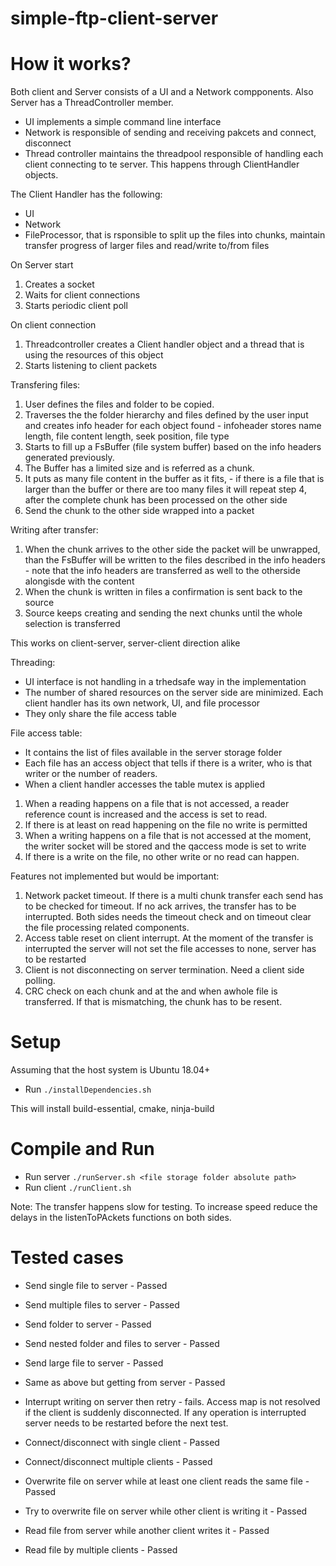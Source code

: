 # simple-ftp-client-server

# How it works?
Both client and Server consists of a UI and a Network compponents. Also Server has a ThreadController member.
  - UI implements a simple command line interface
  - Network is responsible of sending and receiving pakcets and connect, disconnect
  - Thread controller maintains the threadpool responsible of handling each client connecting to te server. This happens through ClientHandler objects.
  
The Client Handler has the following:
  - UI
  - Network
  - FileProcessor, that is rsponsible to split up the files into chunks, maintain transfer progress of larger files and read/write to/from files

On Server start
  1. Creates a socket
  2. Waits for client connections
  3. Starts periodic client poll

On client connection
  1. Threadcontroller creates a Client handler object and a thread that is using the resources of this object
  2. Starts listening to client packets
  
Transfering files:
  1. User defines the files and folder to be copied.
  2. Traverses the the folder hierarchy and files defined by the user input and creates info header for each object found
    - infoheader stores name length, file content length, seek position, file type
  3. Starts to fill up a FsBuffer (file system buffer) based on the info headers generated previously.
  4. The Buffer has a limited size and is referred as a chunk.
  5. It puts as many file content in the buffer as it fits, 
    - if there is a file that is larger than the buffer or there are too many files it will repeat step 4, after the complete chunk has been processed on the other side
  6. Send the chunk to the other side wrapped into a packet
  
Writing after transfer:
  1. When the chunk arrives to the other side the packet will be unwrapped, than the FsBuffer will be written to the files described in the info headers
    - note that the info headers are transferred as well to the otherside alongisde with the content
  2. When the chunk is written in files a confirmation is sent back to the source
  3. Source keeps creating and sending the next chunks until the whole selection is transferred
  
 This works on client-server, server-client direction alike
 
Threading:
  - UI interface is not handling in a trhedsafe way in the implementation
  - The number of shared resources on the server side are minimized. Each client handler has its own network, UI, and file processor
  - They only share the file access table

File access table:
  - It contains the list of files available in the server storage folder
  - Each file has an access object that tells if there is a writer, who is that writer or the number of readers.
  - When a client handler accesses the table mutex is applied
  
  1. When a reading happens on a file that is not accessed, a reader reference count is increased and the access is set to read.
  2. If there is at least on read happening on the file no write is permitted
  3. When a writing happens on a file that is not accessed at the moment, the writer socket will be stored  and the qaccess mode is set to write
  4. If there is a write on the file, no other write or no read can happen.
  
Features not implemented but would be important:
  1. Network packet timeout. If there is a multi chunk transfer each send has to be checked for timeout. If no ack arrives, the transfer has to be interrupted. Both sides needs the timeout check and on timeout clear the file processing related components.
  2. Access table reset on client interrupt. At the moment of the transfer is interrupted the server will not set the file accesses to none, server has to be restarted
  3. Client is not disconnecting on server termination. Need a client side polling.
  4. CRC check on each chunk and at the and when awhole file is transferred. If that is mismatching, the chunk has to be resent.

# Setup
Assuming that the host system is Ubuntu 18.04+
  - Run ```./installDependencies.sh```

This will install build-essential, cmake, ninja-build

# Compile and Run
  - Run server ```./runServer.sh <file storage folder absolute path>```
  - Run client ```./runClient.sh```
  
Note: The transfer happens slow for testing. To increase speed reduce the delays in the listenToPAckets functions on both sides.

# Tested cases
  - Send single file to server - Passed
  - Send multiple files to server - Passed
  - Send folder to server - Passed
  - Send nested folder and files to server - Passed
  - Send large file to server - Passed
  - Same as above but getting from server - Passed
  - Interrupt writing on server then retry - fails. Access map is not resolved if the client is suddenly disconnected. If any operation is interrupted server needs to be restarted before the next test.
  
  - Connect/disconnect with single client - Passed
  - Connect/disconnect multiple clients - Passed
  - Overwrite file on server while at least one client reads the same file - Passed
  - Try to overwrite file on server while other client is writing it - Passed
  - Read file from server while another client writes it - Passed
  - Read file by multiple clients - Passed

